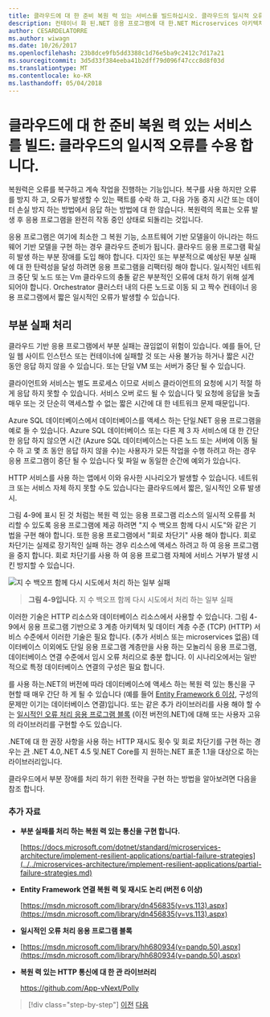```yaml
---
title: 클라우드에 대 한 준비 복원 력 있는 서비스를 빌드하십시오. 클라우드의 일시적 오류를 수용 합니다.
description: 컨테이너 화 된.NET 응용 프로그램에 대 한.NET Microservices 아키텍처 | 클라우드에 대 한 준비 복원 력 있는 서비스를 빌드하십시오. 클라우드의 일시적 오류를 수용 합니다.
author: CESARDELATORRE
ms.author: wiwagn
ms.date: 10/26/2017
ms.openlocfilehash: 23b8dce9fb5dd3388c1d76e5ba9c2412c7d17a21
ms.sourcegitcommit: 3d5d33f384eeba41b2dff79d096f47ccc8d8f03d
ms.translationtype: MT
ms.contentlocale: ko-KR
ms.lasthandoff: 05/04/2018
---
```

# <a name="build-resilient-services-ready-for-the-cloud-embrace-transient-failures-in-the-cloud"></a>클라우드에 대 한 준비 복원 력 있는 서비스를 빌드: 클라우드의 일시적 오류를 수용 합니다.

복원력은 오류를 복구하고 계속 작업을 진행하는 기능입니다. 복구를 사용 하지만 오류를 방지 하 고, 오류가 발생할 수 있는 팩트를 수락 하 고, 다음 가동 중지 시간 또는 데이터 손실 방지 하는 방법에서 응답 하는 방법에 대 한 않습니다. 복원력의 목표는 오류 발생 후 응용 프로그램을 완전히 작동 중인 상태로 되돌리는 것입니다.

응용 프로그램은 여기에 최소한 그 복원 기능, 소프트웨어 기반 모델을이 아니라는 하드웨어 기반 모델을 구현 하는 경우 클라우드 준비가 됩니다. 클라우드 응용 프로그램 확실히 발생 하는 부분 장애를 도입 해야 합니다. 디자인 또는 부분적으로 예상된 부분 실패에 대 한 탄력성을 달성 하려면 응용 프로그램을 리팩터링 해야 합니다. 일시적인 네트워크 중단 및 노드 또는 Vm 클라우드의 충돌 같은 부분적인 오류에 대처 하기 위해 설계 되어야 합니다. Orchestrator 클러스터 내의 다른 노드로 이동 되 고 짝수 컨테이너 응용 프로그램에서 짧은 일시적인 오류가 발생할 수 있습니다.

## <a name="handling-partial-failure"></a>부분 실패 처리

클라우드 기반 응용 프로그램에서 부분 실패는 끊임없이 위험이 있습니다. 예를 들어, 단일 웹 사이트 인스턴스 또는 컨테이너에 실패할 것 또는 사용 불가능 하거나 짧은 시간 동안 응답 하지 않을 수 있습니다. 또는 단일 VM 또는 서버가 중단 될 수 있습니다.

클라이언트와 서비스는 별도 프로세스 이므로 서비스 클라이언트의 요청에 시기 적절 하 게 응답 하지 못할 수 있습니다. 서비스 오버 로드 될 수 있습니다 및 요청에 응답을 늦출 매우 또는 것 단순히 액세스할 수 없는 짧은 시간에 대 한 네트워크 문제 때문입니다.

Azure SQL 데이터베이스에서 데이터베이스를 액세스 하는 단일.NET 응용 프로그램을 예로 들 수 있습니다. Azure SQL 데이터베이스 또는 다른 제 3 자 서비스에 대 한 간단한 응답 하지 않으면 시간 (Azure SQL 데이터베이스는 다른 노드 또는 서버에 이동 될 수 하 고 몇 초 동안 응답 하지 않을 수)는 사용자가 모든 작업을 수행 하려고 하는 경우 응용 프로그램이 중단 될 수 있습니다 및 파일 w 동일한 순간에 예외가 있습니다.

HTTP 서비스를 사용 하는 앱에서 이와 유사한 시나리오가 발생할 수 있습니다. 네트워크 또는 서비스 자체 하지 못할 수도 있습니다는 클라우드에서 짧은, 일시적인 오류 발생 시.

그림 4-9에 표시 된 것 처럼는 복원 력 있는 응용 프로그램 리소스의 일시적 오류를 처리할 수 있도록 응용 프로그램에 제공 하려면 "지 수 백오프 함께 다시 시도"와 같은 기법을 구현 해야 합니다. 또한 응용 프로그램에서 "회로 차단기" 사용 해야 합니다. 회로 차단기는 실제로 장기적인 실패 하는 경우 리소스에 액세스 하려고 하 여 응용 프로그램을 중지 합니다. 회로 차단기를 사용 하 여 응용 프로그램 자체에 서비스 거부가 발생 시킨 방지할 수 있습니다.

![지 수 백오프 함께 다시 시도에서 처리 하는 일부 실패](./media/image9.png)

> **그림 4-9입니다.** 지 수 백오프 함께 다시 시도에서 처리 하는 일부 실패

이러한 기술은 HTTP 리소스와 데이터베이스 리소스에서 사용할 수 있습니다. 그림 4-9에서 응용 프로그램 기반으로 3 계층 아키텍처 및 데이터 계층 수준 (TCP) (HTTP) 서비스 수준에서 이러한 기술은 필요 합니다. (추가 서비스 또는 microservices 없음) 데이터베이스 이외에도 단일 응용 프로그램 계층만을 사용 하는 모놀리식 응용 프로그램, 데이터베이스 연결 수준에서 임시 오류 처리으로 충분 합니다. 이 시나리오에서는 일반적으로 특정 데이터베이스 연결의 구성은 필요 합니다.

를 사용 하는.NET의 버전에 따라 데이터베이스에 액세스 하는 복원 력 있는 통신을 구현할 때 매우 간단 하 게 될 수 있습니다 (예를 들어 [Entity Framework 6 이상](https://msdn.microsoft.com/library/dn456835(v=vs.113).aspx), 구성의 문제만 이기는 데이터베이스 연결)입니다. 또는 같은 추가 라이브러리를 사용 해야 할 수는 [일시적인 오류 처리 응용 프로그램 블록](https://msdn.microsoft.com/library/hh680934(v=pandp.50).aspx) (이전 버전의.NET)에 대해 또는 사용자 고유의 라이브러리를 구현할 수도 있습니다.

.NET에 대 한 권장 사항을 사용 하는 HTTP 재시도 횟수 및 회로 차단기를 구현 하는 경우는 [관](https://github.com/App-vNext/Polly) .NET 4.0,.NET 4.5 및.NET Core를 지 원하는.NET 표준 1.1을 대상으로 하는 라이브러리입니다.

클라우드에서 부분 장애를 처리 하기 위한 전략을 구현 하는 방법을 알아보려면 다음을 참조 합니다.

### <a name="additional-resources"></a>추가 자료

-   **부분 실패를 처리 하는 복원 력 있는 통신을 구현 합니다.**

    [https://docs.microsoft.com/dotnet/standard/microservices-architecture/implement-resilient-applications/partial-failure-strategies](../../microservices-architecture/implement-resilient-applications/partial-failure-strategies.md)

-   **Entity Framework 연결 복원 력 및 재시도 논리 (버전 6 이상)**

    [https://msdn.microsoft.com/library/dn456835(v=vs.113).aspx](https://msdn.microsoft.com/library/dn456835(v=vs.113).aspx)

-   **일시적인 오류 처리 응용 프로그램 블록**

-   [https://msdn.microsoft.com/library/hh680934(v=pandp.50).aspx](https://msdn.microsoft.com/library/hh680934(v=pandp.50).aspx)

-   **복원 력 있는 HTTP 통신에 대 한 관 라이브러리**

    https://github.com/App-vNext/Polly

>[!div class="step-by-step"]
[이전](when-to-deploy-windows-containers-to-azure-container-service-kubernetes.md)
[다음](modernize-your-apps-with-monitoring-and-telemetry.md)

